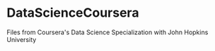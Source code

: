 # DataScienceCoursera
Files from Coursera's Data Science Specialization with John Hopkins University 
